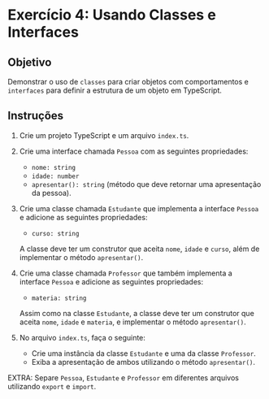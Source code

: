 # Exercício 4: Usando Classes e Interfaces

## Objetivo
Demonstrar o uso de `classes` para criar objetos com comportamentos e `interfaces` para definir a estrutura de um objeto em TypeScript.

## Instruções

1. Crie um projeto TypeScript e um arquivo `index.ts`.

2. Crie uma interface chamada `Pessoa` com as seguintes propriedades:
   - `nome: string`
   - `idade: number`
   - `apresentar(): string` (método que deve retornar uma apresentação da pessoa).

3. Crie uma classe chamada `Estudante` que implementa a interface `Pessoa` e adicione as seguintes propriedades:
   - `curso: string`

   A classe deve ter um construtor que aceita `nome`, `idade` e `curso`, além de implementar o método `apresentar()`.

4. Crie uma classe chamada `Professor` que também implementa a interface `Pessoa` e adicione as seguintes propriedades:
   - `materia: string`

   Assim como na classe `Estudante`, a classe deve ter um construtor que aceita `nome`, `idade` e `materia`, e implementar o método `apresentar()`.

5. No arquivo `index.ts`, faça o seguinte:
   - Crie uma instância da classe `Estudante` e uma da classe `Professor`.
   - Exiba a apresentação de ambos utilizando o método `apresentar()`.

EXTRA: Separe `Pessoa`, `Estudante` e `Professor` em diferentes arquivos utilizando `export` e `import`.
